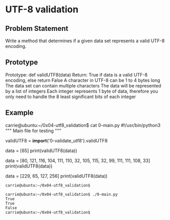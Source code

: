 # UTF-8 validation

## Problem Statement
   Write a method that determines if a given data set represents a valid UTF-8 encoding.

## Prototype
   Prototype: def validUTF8(data)
   Return: True if data is a valid UTF-8 encoding, else return False
   A character in UTF-8 can be 1 to 4 bytes long
   The data set can contain multiple characters
   The data will be represented by a list of integers
   Each integer represents 1 byte of data, therefore you only need to handle the 8 least significant bits of each integer

## Example
   carrie@ubuntu:~/0x04-utf8_validation$ cat 0-main.py
   #!/usr/bin/python3
   """
   Main file for testing
   """

   validUTF8 = __import__('0-validate_utf8').validUTF8

   data = [65]
   print(validUTF8(data))

   data = [80, 121, 116, 104, 111, 110, 32, 105, 115, 32, 99, 111, 111, 108, 33]
   print(validUTF8(data))

   data = [229, 65, 127, 256]
    print(validUTF8(data))

    carrie@ubuntu:~/0x04-utf8_validation$

    carrie@ubuntu:~/0x04-utf8_validation$ ./0-main.py
    True
    True
    False
    carrie@ubuntu:~/0x04-utf8_validation$